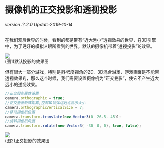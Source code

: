 # 摄像机的正交投影和透视投影

###### *version :2.2.0   Update:2019-10-14*

​	在我们观察世界的时候，看到的都是带有“近大远小”透视效果的世界，在3D引擎中，为了更好的模拟人眼所看到的世界，默认的摄像机带着“透视投影”的效果。

![](img/1.png)<br>(图1)默认投影的效果图

但有很大一部分游戏，特别是斜45度视角的2D、3D混合游戏，游戏画面是不能带透视效果的，那么这个时候，我们需要设置摄像机为“正交投影”，使它不产生近大远小的透视效果。

```typescript
//正交投影属性设置
camera.orthographic = true;
//正交垂直矩阵距离,控制3D物体远近与显示大小
camera.orthographicVerticalSize = 7;
//移动摄像机位置
camera.transform.translate(new Vector3(0, 26.5, 45));
//旋转摄像机角度
camera.transform.rotate(new Vector3( -30, 0, 0), true, false);
```

![](img/2.png)<br>(图2)正交投影的效果图

